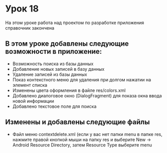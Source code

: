 # Урок 18
На этом уроке работа над проектом по разработке приложения справочник закончена

## В этом уроке добавлены следующие возможности в приложение:
- Возможность поиска из базы данных
- Добавление новых записей в базу данных
- Удаление записей из базы данных
- Показ контекстного меню для удаления при долгом нажатии на элемент списка
- Изменены цвета оформления в файле res/colors.xml
- Добавлено диалоговое окно (DialogFragment) для показа окна ввода новой информации
- Добавлено текстовое поле для поиска

## Изменены и добавлены следующие файлы
- Файл меню contextdelete.xml (если у вас нет папки menu в папке res, нажмите правой кнопкой мыши на папку res и выберите New -> Android Resource Directory, затем Resource Type выберите menu
